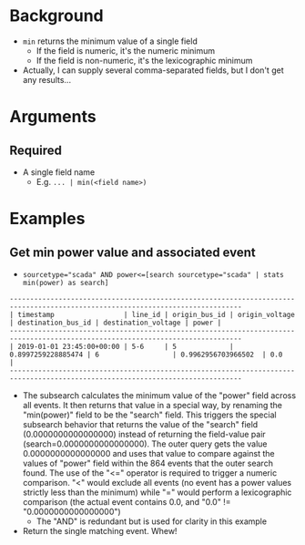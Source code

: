 # Background
- `min` returns the minimum value of a single field
  - If the field is numeric, it's the numeric minimum
  - If the field is non-numeric, it's the lexicographic minimum
- Actually, I can supply several comma-separated fields, but I don't get any results...
# Arguments
## Required
- A single field name
  - E.g. `... | min(<field name>)`
# Examples
## Get min power value and associated event
- `sourcetype="scada" AND power<=[search sourcetype="scada" | stats min(power) as search]`
```
-------------------------------------------------------------------------------------------------------------------------------
| timestamp                 | line_id | origin_bus_id | origin_voltage     | destination_bus_id | destination_voltage | power |
-------------------------------------------------------------------------------------------------------------------------------
| 2019-01-01 23:45:00+00:00 | 5-6     | 5             | 0.8997259228885474 | 6                  | 0.9962956703966502  | 0.0   | 
-------------------------------------------------------------------------------------------------------------------------------
```
- The subsearch calculates the minimum value of the "power" field across all events. It then returns that value in a special way, by renaming the
  "min(power)" field to be the "search" field. This triggers the special subsearch behavior that returns the value of the "search" field
  (0.0000000000000000) instead of returning the field-value pair (search=0.0000000000000000). The outer query gets the value 0.0000000000000000 and
  uses that value to compare against the values of "power" field within the 864 events that the outer search found. The use of the "<=" operator is
  required to trigger a numeric comparison. "<" would exclude all events (no event has a power values strictly less than the minimum) while "=" would
  perform a lexicographic comparison (the actual event contains 0.0, and "0.0" != "0.0000000000000000")
  - The "AND" is redundant but is used for clarity in this example
- Return the single matching event. Whew!